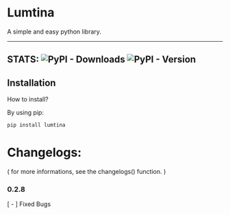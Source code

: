 # Lumtina

A simple and easy python library.

-----------
STATS: 
![PyPI - Downloads](https://img.shields.io/pypi/dm/lumtina)
![PyPI - Version](https://img.shields.io/pypi/v/lumtina)
-----------

## Installation

How to install?

By using pip:

```bash
pip install lumtina
```

# Changelogs:
( for more informations, see the changelogs() function. )

 ### 0.2.8
 [ - ] Fixed Bugs
 




